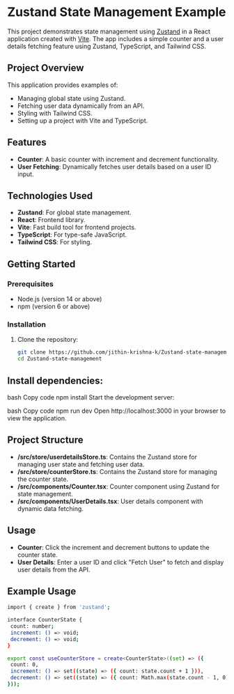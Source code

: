 # Zustand State Management Example

This project demonstrates state management using [Zustand](https://github.com/pmndrs/zustand) in a React application created with [Vite](https://vitejs.dev/). The app includes a simple counter and a user details fetching feature using Zustand, TypeScript, and Tailwind CSS.

## Project Overview

This application provides examples of:
- Managing global state using Zustand.
- Fetching user data dynamically from an API.
- Styling with Tailwind CSS.
- Setting up a project with Vite and TypeScript.

## Features

- **Counter**: A basic counter with increment and decrement functionality.
- **User Fetching**: Dynamically fetches user details based on a user ID input.

## Technologies Used

- **Zustand**: For global state management.
- **React**: Frontend library.
- **Vite**: Fast build tool for frontend projects.
- **TypeScript**: For type-safe JavaScript.
- **Tailwind CSS**: For styling.

## Getting Started

### Prerequisites

- Node.js (version 14 or above)
- npm (version 6 or above)

### Installation

1. Clone the repository:
   ```bash
   git clone https://github.com/jithin-krishna-k/Zustand-state-management.git
   cd Zustand-state-management


## Install dependencies:

bash
Copy code
npm install
Start the development server:

bash
Copy code
npm run dev
Open http://localhost:3000 in your browser to view the application.

## Project Structure
- **/src/store/userdetailsStore.ts**: Contains the Zustand store for managing user state and fetching user data.
- **/src/store/counterStore.ts**: Contains the Zustand store for managing the counter state.
- **/src/components/Counter.tsx**: Counter component using Zustand for state management.
- **/src/components/UserDetails.tsx**: User details component with dynamic data fetching.

## Usage
- **Counter**: Click the increment and decrement buttons to update the counter state.
- **User Details**: Enter a user ID and click "Fetch User" to fetch and display user details from the API.

## Example Usage

   ```bash
import { create } from 'zustand';

interface CounterState {
    count: number;
    increment: () => void;
    decrement: () => void;
}

export const useCounterStore = create<CounterState>((set) => ({
    count: 0,
    increment: () => set((state) => ({ count: state.count + 1 })),
    decrement: () => set((state) => ({ count: Math.max(state.count - 1, 0) })),
}));
